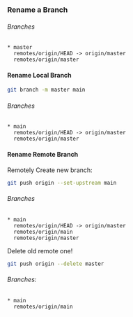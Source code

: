### Rename a Branch

###### Branches
```
* master
  remotes/origin/HEAD -> origin/master
  remotes/origin/master
```


#### Rename Local Branch
```bash
git branch -m master main
```

###### Branches
```
* main
  remotes/origin/HEAD -> origin/master
  remotes/origin/master
```


#### Rename Remote Branch
Remotely Create new branch:
```bash
git push origin --set-upstream main
```

###### Branches
```
* main
  remotes/origin/HEAD -> origin/master
  remotes/origin/main
  remotes/origin/master
```


Delete old remote one!
```bash
git push origin --delete master
```

###### Branches:
```
* main
  remotes/origin/main
```
